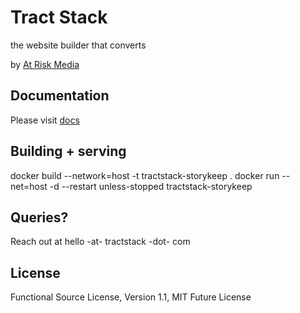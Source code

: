 # Tract Stack

the website builder that converts

by [At Risk Media](https://atriskmedia.com)

## Documentation

Please visit [docs](https://tractstack.org)

## Building + serving
docker build --network=host -t tractstack-storykeep .
docker run --net=host -d --restart unless-stopped tractstack-storykeep

## Queries?

Reach out at hello -at- tractstack -dot- com

## License

Functional Source License, Version 1.1, MIT Future License
